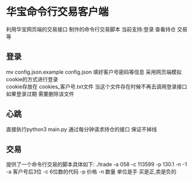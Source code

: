 # 华宝命令行交易客户端
利用华宝网页端的交易接口 制作的命令行交易脚本
当前支持:登录 查看持仓 交易等 

## 登录
mv config.json.example  config.json 填好客户号密码等信息
采用网页端模拟cookie的方式进行登录  
cookie存放在 cookies_客户号.txt文件 当这个文件存在时候不再去调用登录接口
如果登录过期 需要删除该文件


## 心跳
直接执行python3 main.py 
通过每分钟请求持仓的接口 保证不掉线

## 交易
提供了一个命令行交易的脚本具体如下:
./trade -a 058 -c 113599 -p 130.1 -n -1
-a 客户号后3位
-c 6位数的代码
-p 价格
-n 数量 单位是手 买是正,卖是负的